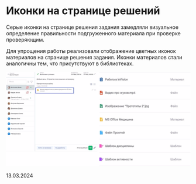 # Иконки на странице решений

Серые иконки на странице решения задания замедляли визуальное определение правильности подгруженного материала при проверке проверяющим.

Для упрощения работы реализовали отображение цветных иконок материалов на странице решения задания. Иконки материалов стали аналогичны тем, что присутствуют в библиотеках.

![](<../../.gitbook/assets/photo_2024-03-13 10.51.jpg>)

13.03.2024
